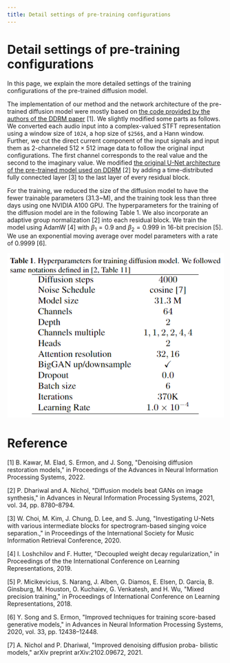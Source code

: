 ```yaml
---
title: Detail settings of pre-training configurations
---
```

# Detail settings of pre-training configurations
In this page, we explain the more detailed settings of the training configurations of the pre-trained diffusion model. 

The implementation of our method and the network architecture of the pre-trained diffusion model were mostly based on [the code provided by the authors of the DDRM paper](https://github.com/bahjat-kawar/ddrm) [1].
We slightly modified some parts as follows. 
We converted each audio input into a complex-valued STFT representation using a window size of `1024`, a hop size of `$256$`, and a Hann window.
Further, we cut the direct current component of the input signals and input them as $2$-channeled $512 \times 512$ image data to follow the original input configurations. The first channel corresponds to the real value and the second to the imaginary value.
We modified [the original U-Net architecture of the pre-trained model used on DDRM](https://github.com/openai/guided-diffusion) [2] by adding a time-distributed fully connected layer [3] to the last layer of every residual block.

For the training, we reduced the size of the diffusion model to have the fewer trainable parameters ($31.3$~M), and the training took less than three days using one NVIDIA A100 GPU.
The hyperparameters for the training of the diffusion model are in the following Table 1.
We also incorporate an adaptive group normalization [2] into each residual block.
We train the model using AdamW [4] with $\beta_{1}=0.9$ and $\beta_{2}=0.999$ in $16$-bit precision [5]. We use an exponential moving average over model parameters with a rate of $0.9999$ [6].

![](./images/demo_table_pre.png)
# Reference
[1] B. Kawar, M. Elad, S. Ermon, and J. Song, "Denoising diffusion restoration models," in Proceedings of the Advances in Neural Information Processing Systems, 2022.

[2] P. Dhariwal and A. Nichol, "Diffusion models beat GANs on image synthesis," in Advances in Neural Information Processing Systems, 2021, vol. 34, pp. 8780–8794.

[3] W. Choi, M. Kim, J. Chung, D. Lee, and S. Jung, "Investigating U-Nets with various intermediate blocks for spectrogram-based singing voice separation.," in Proceedings of the International Society for Music Information Retrieval Conference, 2020.

[4] I. Loshchilov and F. Hutter, "Decoupled weight decay regularization," in Proceedings of the the International Conference on Learning Representations, 2019.

[5] P. Micikevicius, S. Narang, J. Alben, G. Diamos, E. Elsen, D. Garcia, B. Ginsburg, M. Houston, O. Kuchaiev, G. Venkatesh, and H. Wu, "Mixed precision training," in Proceedings of International Conference on Learning Representations, 2018.

[6] Y. Song and S. Ermon, "Improved techniques for training score-based generative models," in Advances in Neural Information Processing Systems, 2020, vol. 33, pp. 12438–12448.

[7] A. Nichol and P. Dhariwal, "Improved denoising diffusion proba-
bilistic models," arXiv preprint arXiv:2102.09672, 2021.